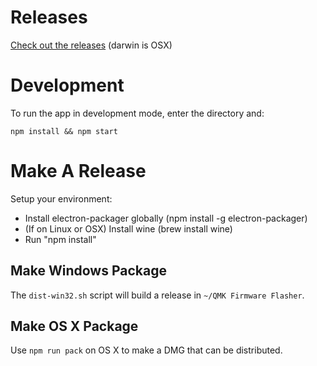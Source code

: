 # Releases

[Check out the releases](https://github.com/jackhumbert/qmk_firmware_flasher/releases/) (darwin is OSX)

# Development

To run the app in development mode, enter the directory and:

    npm install && npm start

# Make A Release

Setup your environment:

* Install electron-packager globally (npm install -g electron-packager)
* (If on Linux or OSX) Install wine (brew install wine)
* Run "npm install"

## Make Windows Package

The `dist-win32.sh` script will build a release in `~/QMK Firmware Flasher`.

## Make OS X Package

Use `npm run pack` on OS X to make a DMG that can be distributed.
